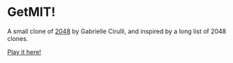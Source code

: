 # GetMIT!
A small clone of [2048](http://gabrielecirulli.github.io/2048/) by Gabrielle Cirulli, and inspired by a long list of 2048 clones.

[Play it here!](http://jasonmassey.github.io/GetObsidian/)
